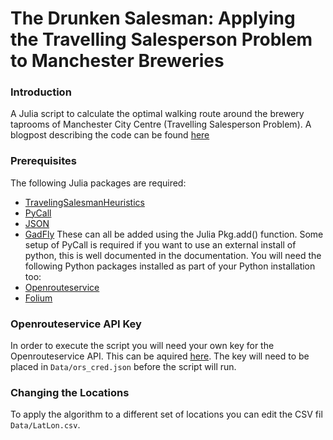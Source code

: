 The Drunken Salesman: Applying the Travelling Salesperson Problem to Manchester Breweries
==============

### Introduction
A Julia script to calculate the optimal walking route around the brewery taprooms of Manchester City Centre (Travelling Salesperson Problem). A blogpost describing the code can be found [here](www.ncalvert.uk/posts/drunkensalesman/)

### Prerequisites
The following Julia packages are required:
* [TravelingSalesmanHeuristics](https://github.com/evanfields/TravelingSalesmanHeuristics.jl)
* [PyCall](https://github.com/JuliaPy/PyCall.jl)
* [JSON](https://github.com/JuliaIO/JSON.jl)
* [GadFly](http://gadflyjl.org/stable/)
These can all be added using the Julia Pkg.add() function. Some setup of PyCall is required if you want to use an external install of python, this is well documented in the documentation. You will need the following Python packages installed as part of your Python installation too:
* [Openrouteservice](https://openrouteservice.org/)
* [Folium](https://python-visualization.github.io/folium/)

### Openrouteservice API Key
In order to execute the script you will need your own key for the Openrouteservice API. This can be aquired [here](https://openrouteservice.org/log-in/). The key will need to be placed in ```Data/ors_cred.json``` before the script will run. 

### Changing the Locations
To apply the algorithm to a different set of locations you can edit the CSV fil ```Data/LatLon.csv```.
